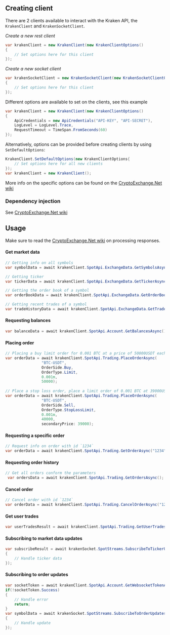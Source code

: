 ## Creating client
There are 2 clients available to interact with the Kraken API, the `KrakenClient` and `KrakenSocketClient`.

*Create a new rest client*
````C#
var krakenClient = new KrakenClient(new KrakenClientOptions()
{
	// Set options here for this client
});
````

*Create a new socket client*
````C#
var krakenSocketClient = new KrakenSocketClient(new KrakenSocketClientOptions()
{
	// Set options here for this client
});
````

Different options are available to set on the clients, see this example
````C#
var krakenClient = new KrakenClient(new KrakenClientOptions()
{
	ApiCredentials = new ApiCredentials("API-KEY", "API-SECRET"),
	LogLevel = LogLevel.Trace,
	RequestTimeout = TimeSpan.FromSeconds(60)
});
````
Alternatively, options can be provided before creating clients by using `SetDefaultOptions`:
````C#
KrakenClient.SetDefaultOptions(new KrakenClientOptions{
	// Set options here for all new clients
});
var krakenClient = new KrakenClient();
````
More info on the specific options can be found on the [CryptoExchange.Net wiki](https://github.com/JKorf/CryptoExchange.Net/wiki/Options)

### Dependency injection
See [CryptoExchange.Net wiki](https://github.com/JKorf/CryptoExchange.Net/wiki/Clients#dependency-injection)

## Usage
Make sure to read the [CryptoExchange.Net wiki](https://github.com/JKorf/CryptoExchange.Net/wiki/Clients#processing-request-responses) on processing responses.

#### Get market data
````C#
// Getting info on all symbols
var symbolData = await krakenClient.SpotApi.ExchangeData.GetSymbolsAsync();

// Getting ticker
var tickerData = await krakenClient.SpotApi.ExchangeData.GetTickerAsync("XBTUSD");

// Getting the order book of a symbol
var orderBookData = await krakenClient.SpotApi.ExchangeData.GetOrderBookAsync("XBTUSD");

// Getting recent trades of a symbol
var tradeHistoryData = await krakenClient.SpotApi.ExchangeData.GetTradeHistoryAsync("XBTUSD");
````

#### Requesting balances
````C#
var balanceData = await krakenClient.SpotApi.Account.GetBalancesAsync();
````
#### Placing order
````C#
// Placing a buy limit order for 0.001 BTC at a price of 50000USDT each
var orderData = await krakenClient.SpotApi.Trading.PlaceOrderAsync(
                "BTC-USDT",
                OrderSide.Buy,
                OrderType.Limit,
                0.001m,
                50000);
															
// Place a stop loss order, place a limit order of 0.001 BTC at 39000USDT each when the last trade price drops below 40000USDT
var orderData = await krakenClient.SpotApi.Trading.PlaceOrderAsync(
                "BTC-USDT",
                OrderSide.Sell,
                OrderType.StopLossLimit,
                0.001m,
                40000,
                secondaryPrice: 39000);
````

#### Requesting a specific order
````C#
// Request info on order with id `1234`
var orderData = await krakenClient.SpotApi.Trading.GetOrderAsync("1234");
````

#### Requesting order history
````C#
// Get all orders conform the parameters
 var ordersData = await krakenClient.SpotApi.Trading.GetOrdersAsync();
````

#### Cancel order
````C#
// Cancel order with id `1234`
var orderData = await krakenClient.SpotApi.Trading.CancelOrderAsync("1234");
````

#### Get user trades
````C#
var userTradesResult = await krakenClient.SpotApi.Trading.GetUserTradesAsync();
````

#### Subscribing to market data updates
````C#
var subscribeResult = await krakenSocket.SpotStreams.SubscribeToTickerUpdatesAsync("XBT/USD", data =>
{
	// Handle ticker data
});
````

#### Subscribing to order updates
````C#
var socketToken = await krakenClient.SpotApi.Account.GetWebsocketTokenAsync();
if(!socketToken.Success)
{
	// Handle error
	return;
}
var symbolData = await krakenSocket.SpotStreams.SubscribeToOrderUpdatesAsync(socketToken.Data.Token, data =>
{
	// Handle update
});
````
